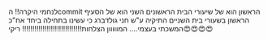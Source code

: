 לנחמי היקרה!!
הcommit הראשון הוא של שיעורי הבית הראשונים 
השני הוא של הסעיף הראשון בשעורי בית השניים 
התיקיה ע"ש חני גולדברג כי עשינו בתחילה ביחד
אח"כ המשכתי בעצמי....
המווווון הצלחות!!!!!!!!!!!!!!!!!!!!!!!!!!!!!
ריקי😍😍😍😍

